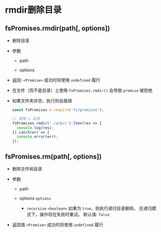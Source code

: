 # rmdir删除目录

## fsPromises.rmdir(path\[, options])

*   删除目录

*   参数

    *   path

    *   options

*   返回: `<Promise>` 成功时将使用 `undefined` 履行

*   在文件（而不是目录）上使用 `fsPromises.rmdir()` 会导致 `promise` 被拒绝

*   如果文件夹非空，执行则会报错

    ```javascript
    const fsPromises = require('fs/promises');

    // 删除 c 目录
    fsPromises.rmdir('./a/b/c').then(res => {
      console.log(res);
    }).catch(err => {
      console.error(err);
    });
    ```

## fsPromises.rm(path\[, options])

*   删除文件和目录

*   参数

    *   path

    *   options `options`

        *   `recursive` `<boolean>` 如果为 `true`，则执行递归目录删除。 在递归模式下，操作将在失败时重试。 默认值: `false`

*   返回值 `<Promise>` 成功时将使用 `undefined` 履行
